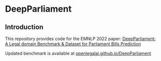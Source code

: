 # DeepParliament

## Introduction

This repository provides code for the EMNLP 2022 paper: [DeepParliament: A Legal domain Benchmark & Dataset for Parliament Bills Prediction](https://aclanthology.org/2022.umios-1.8/)

Updated benchmark is available at [openlegalai.github.io/DeepParliament](openlegalai.github.io/DeepParliament)
